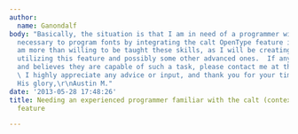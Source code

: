 ```yaml
---
author:
  name: Ganondalf
body: "Basically, the situation is that I am in need of a programmer with the skill
  necessary to program fonts by integrating the calt OpenType feature into them.  I
  am more than willing to be taught these skills, as I will be creating multiple fonts
  utilizing this feature and possibly some other advanced ones.  If anyone is interested
  and believes they are capable of such a task, please contact me at thepcnerd7@gmail.com.
  \ I highly appreciate any advice or input, and thank you for your time and willingness!\r\n\r\nFor
  His glory,\r\nAustin M."
date: '2013-05-28 17:48:26'
title: Needing an experienced programmer familiar with the calt (contextual alternates)
  feature

---
```

